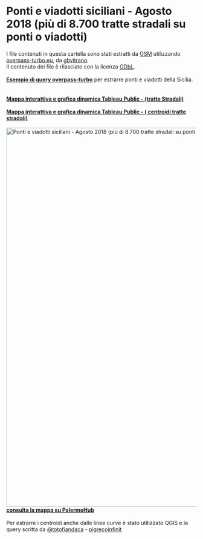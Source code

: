 # Ponti e viadotti siciliani - Agosto 2018 (più di 8.700 tratte stradali su ponti o viadotti)

I file contenuti in questa cartella sono stati estratti da [OSM](https://www.openstreetmap.org) utilizzando [overpass-turbo.eu](http://overpass-turbo.eu), da [gbvitrano](https://twitter.com/gbvitrano). <br>
Il contenuto dei file è rilasciato con la licenza [ODbL](https://www.openstreetmap.org/copyright). <br><br>
[**Esempio di query overpass-turbo**](http://overpass-turbo.eu/s/Bfs) per estrarre ponti e viadotti della Sicilia.<br><br><br>
[**Mappa interattiva e grafica dinamica Tableau Public - (tratte Stradali)**](https://public.tableau.com/profile/gbvitrano#!/vizhome/Ponti_Sicilia/Mappamultimediale)<br><br>
[**Mappa interattiva e grafica dinamica Tableau Public - ( centroidi tratte stradali)**](https://public.tableau.com/profile/gbvitrano#!/vizhome/Ponti_Sicilia_centroidi/Mappamultimediale)<br><br>
<a href="http://palermohub.opendatasicilia.it/ponti_sicilia_centroidi.html"><img width="1000" src="http://palermohub.opendatasicilia.it/legend/clip_index/ponti_tableau.jpg" Title=" Ponti e viadotti siciliani - Agosto 2018 (più di 8.700 tratte stradali su ponti o viadotti)" /></a>
[**consulta la mappa su PalermoHub**](http://palermohub.opendatasicilia.it/ponti_sicilia_centroidi.html)<br><br>
Per estrarre i centroidi anche dalle linee curve è stato utilizzato QGIS e la query scritta da [@totofiandaca](https://twitter.com/totofiandaca) - [pigrecoinfinit](https://pigrecoinfinito.wordpress.com/)

[]()
[]()
